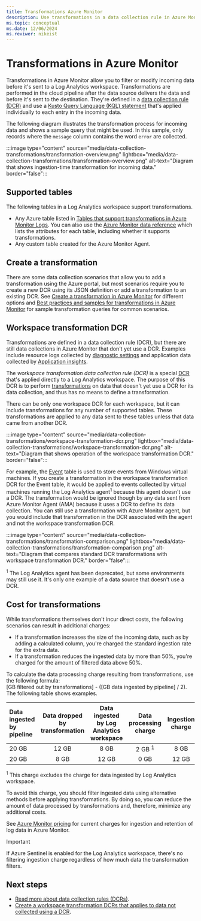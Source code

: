 ```yaml
---
title: Transformations Azure Monitor
description: Use transformations in a data collection rule in Azure Monitor to filter and modify incoming data.
ms.topic: conceptual
ms.date: 12/06/2024
ms.reviwer: nikeist
---
```


# Transformations in Azure Monitor

Transformations in Azure Monitor allow you to filter or modify incoming data before it's sent to a Log Analytics workspace. Transformations are performed in the cloud pipeline after the data source delivers the data and before it's sent to the destination. They're defined in a [data collection rule (DCR)](data-collection-rule-overview.md) and use a [Kusto Query Language (KQL) statement](data-collection-transformations-kql.md) that's applied individually to each entry in the incoming data.

The following diagram illustrates the transformation process for incoming data and shows a sample query that might be used. In this sample, only records where the `message` column contains the word `error` are collected.

:::image type="content" source="media/data-collection-transformations/transformation-overview.png" lightbox="media/data-collection-transformations/transformation-overview.png" alt-text="Diagram that shows ingestion-time transformation for incoming data." border="false":::

## Supported tables

The following tables in a Log Analytics workspace support transformations.

* Any Azure table listed in [Tables that support transformations in Azure Monitor Logs](../logs/tables-feature-support.md). You can also use the [Azure Monitor data reference](/azure/azure-monitor/reference/) which lists the attributes for each table, including whether it supports transformations.
* Any custom table created for the Azure Monitor Agent.

## Create a transformation

There are some data collection scenarios that allow you to add a transformation using the Azure portal, but most scenarios require you to create a new DCR using its JSON definition or add a transformation to an existing DCR. See [Create a transformation in Azure Monitor](data-collection-transformations-create.md) for different options and [Best practices and samples for transformations in Azure Monitor](data-collection-transformations-samples.md) for sample transformation queries for common scenarios.

## Workspace transformation DCR

Transformations are defined in a data collection rule (DCR), but there are still data collections in Azure Monitor that don't yet use a DCR. Examples include resource logs collected by [diagnostic settings](../platform/diagnostic-settings.md) and application data collected by [Application insights](../app/app-insights-overview.md).

The *workspace transformation data collection rule (DCR)* is a special [DCR](data-collection-rule-overview.md) that's applied directly to a Log Analytics workspace. The purpose of this DCR is to perform [transformations](data-collection-transformations.md) on data that doesn't yet use a DCR for its data collection, and thus has no means to define a transformation.

There can be only one workspace DCR for each workspace, but it can include transformations for any number of supported tables. These transformations are applied to any data sent to these tables unless that data came from another DCR. 

:::image type="content" source="media/data-collection-transformations/workspace-transformation-dcr.png" lightbox="media/data-collection-transformations/workspace-transformation-dcr.png" alt-text="Diagram that shows operation of the workspace transformation DCR." border="false":::

For example, the [Event](../reference/tables/event.md) table is used to store events from Windows virtual machines. If you create a transformation in the workspace transformation DCR for the Event table, it would be applied to events collected by virtual machines running the Log Analytics agent<sup>1</sup> because this agent doesn't use a DCR. The transformation would be ignored though by any data sent from Azure Monitor Agent (AMA) because it uses a DCR to define its data collection. You can still use a transformation with Azure Monitor agent, but you would include that transformation in the DCR associated with the agent and not the workspace transformation DCR.

:::image type="content" source="media/data-collection-transformations/transformation-comparison.png" lightbox="media/data-collection-transformations/transformation-comparison.png" alt-text="Diagram that compares standard DCR transformations with workspace transformation DCR." border="false":::

<sup>1</sup> The Log Analytics agent has been deprecated, but some environments may still use it. It's only one example of a data source that doesn't use a DCR.

## Cost for transformations

While transformations themselves don't incur direct costs, the following scenarios can result in additional charges:

* If a transformation increases the size of the incoming data, such as by adding a calculated column, you're charged the standard ingestion rate for the extra data.
* If a transformation reduces the ingested data by more than 50%, you're charged for the amount of filtered data above 50%.

To calculate the data processing charge resulting from transformations, use the following formula:<br>[GB filtered out by transformations] - ([GB data ingested by pipeline] / 2). The following table shows examples.

| Data ingested by pipeline | Data dropped by transformation | Data ingested by Log Analytics workspace | Data processing charge | Ingestion charge |
|:--------------------------|:------------------------------:|:----------------------------------------:|:----------------------:|:----------------:|
| 20 GB                     | 12 GB                          | 8 GB                                     | 2 GB <sup>1</sup>      | 8 GB             |
| 20 GB                     | 8 GB                           | 12 GB                                    | 0 GB                   | 12 GB            |

<sup>1</sup> This charge excludes the charge for data ingested by Log Analytics workspace.

To avoid this charge, you should filter ingested data using alternative methods before applying transformations. By doing so, you can reduce the amount of data processed by transformations and, therefore, minimize any additional costs.

See [Azure Monitor pricing](https://azure.microsoft.com/pricing/details/monitor) for current charges for ingestion and retention of log data in Azure Monitor.

> [!IMPORTANT]
> If Azure Sentinel is enabled for the Log Analytics workspace, there's no filtering ingestion charge regardless of how much data the transformation filters.

## Next steps

* [Read more about data collection rules (DCRs)](data-collection-rule-overview.md).
* [Create a workspace transformation DCRs that applies to data not collected using a DCR](data-collection-transformations-create.md#create-workspace-transformation-dcr).
